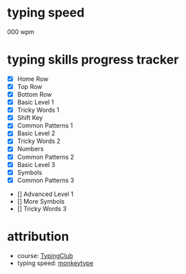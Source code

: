 # typing speed

000 wpm

# typing skills progress tracker

- [x] Home Row
- [x] Top Row
- [x] Bottom Row
- [x] Basic Level 1
- [x] Tricky Words 1
- [x] Shift Key
- [x] Common Patterns 1
- [x] Basic Level 2
- [x] Tricky Words 2
- [x] Numbers
- [x] Common Patterns 2
- [x] Basic Level 3
- [x] Symbols
- [x] Common Patterns 3
- [] Advanced Level 1
- [] More Symbols
- [] Tricky Words 3

# attribution
- course: [TypingClub](https://www.typingclub.com)
- typing speed: [monkeytype](https://monkeytype.com/)
